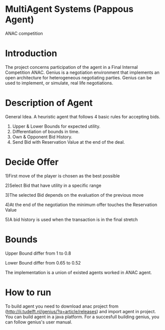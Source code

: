 # MultiAgent Systems (Pappous Agent)
 ANAC competition 

# Introduction
The project concerns participation of the agent in a Final Internal Competition ANAC. Genius is a negotiation environment that implements an open architecture for heterogeneous negotiating parties. Genius can be used to implement, or simulate, real life negotiations. 



# Description of Agent
General Idea. A heuristic agent that follows 4 basic rules for accepting bids.
1) Upper & Lower Bounds for expected utility. <br />
2) Differentiation of bounds in time. <br />
3) Own  & Opponent Bid History. <br /> 
4) Send Bid with Reservation Value at the end of the deal. <br />


# Decide Offer
1)First move of the player is chosen as the best possible <br />

2)Select Bid that have utility in a specific range <br />

3)The selected Bid depends on the evaluation of the previous move <br />

4)At the end of the negotiation the minimum offer touches the Reservation Value <br />

5)A bid history is used when the transaction is in the final stretch <br />


# Bounds
Upper Bound differ from 1 to 0.8 <br />

Lower Bound differ from 0.65 to 0.52  <br />


The implementation is a union of existed agents worked in ANAC agent. 

# How to run
To build agent you need to download anac project from 
(http://ii.tudelft.nl/genius/?q=article/releases) and import agent
in project. You can build agent in a java platform. For a succesfull building genius, you can follow genius's user manual.